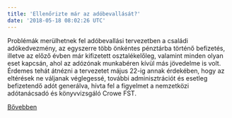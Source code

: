 ```yaml
---
title: 'Ellenőrizte már az adóbevallását?'
date: '2018-05-18 08:02:26 UTC'
---
```


Problémák merülhetnek fel adóbevallási tervezetben a családi adókedvezmény, az egyszerre több önkéntes pénztárba történő befizetés, illetve az előző évben már kifizetett osztalékelőleg, valamint minden olyan eset kapcsán, ahol az adózónak munkabéren kívül más jövedelme is volt. Érdemes tehát átnézni a tervezetet május 22-ig annak érdekében, hogy az eltérések ne váljanak véglegessé, további adminisztrációt és esetleg befizetendő adót generálva, hívta fel a figyelmet a nemzetközi adótanácsadó és könyvvizsgáló Crowe FST.


[Bővebben](https://ift.tt/2rPyFVV)
